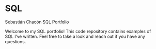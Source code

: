 # SQL
Sebastián Chacón SQL Portfolio

Welcome to my SQL portfolio! This code repository contains examples of SQL I've written. Feel free to take a look and reach out if you have any questions.
